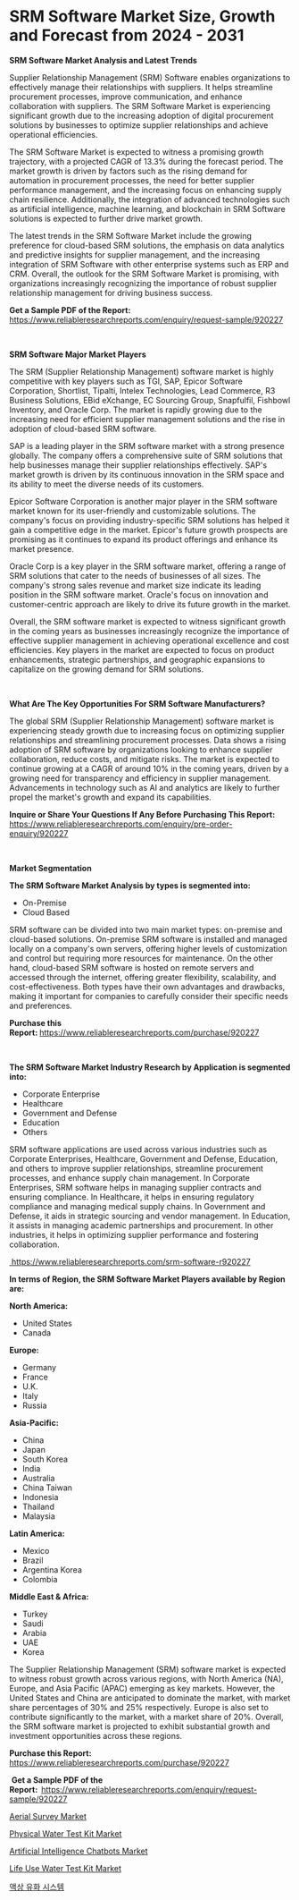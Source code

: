 <p><h1>SRM Software Market Size, Growth and Forecast from 2024 - 2031</h1></p><p><strong>SRM Software Market Analysis and Latest Trends</strong></p>
<p><p>Supplier Relationship Management (SRM) Software enables organizations to effectively manage their relationships with suppliers. It helps streamline procurement processes, improve communication, and enhance collaboration with suppliers. The SRM Software Market is experiencing significant growth due to the increasing adoption of digital procurement solutions by businesses to optimize supplier relationships and achieve operational efficiencies.</p><p>The SRM Software Market is expected to witness a promising growth trajectory, with a projected CAGR of 13.3% during the forecast period. The market growth is driven by factors such as the rising demand for automation in procurement processes, the need for better supplier performance management, and the increasing focus on enhancing supply chain resilience. Additionally, the integration of advanced technologies such as artificial intelligence, machine learning, and blockchain in SRM Software solutions is expected to further drive market growth.</p><p>The latest trends in the SRM Software Market include the growing preference for cloud-based SRM solutions, the emphasis on data analytics and predictive insights for supplier management, and the increasing integration of SRM Software with other enterprise systems such as ERP and CRM. Overall, the outlook for the SRM Software Market is promising, with organizations increasingly recognizing the importance of robust supplier relationship management for driving business success.</p></p>
<p><strong>Get a Sample PDF of the Report:&nbsp;</strong> <a href="https://www.reliableresearchreports.com/enquiry/request-sample/920227">https://www.reliableresearchreports.com/enquiry/request-sample/920227</a></p>
<p>&nbsp;</p>
<p><strong>SRM Software Major Market Players</strong></p>
<p><p>The SRM (Supplier Relationship Management) software market is highly competitive with key players such as TGI, SAP, Epicor Software Corporation, Shortlist, Tipalti, Intelex Technologies, Lead Commerce, R3 Business Solutions, EBid eXchange, EC Sourcing Group, Snapfulfil, Fishbowl Inventory, and Oracle Corp. The market is rapidly growing due to the increasing need for efficient supplier management solutions and the rise in adoption of cloud-based SRM software.</p><p>SAP is a leading player in the SRM software market with a strong presence globally. The company offers a comprehensive suite of SRM solutions that help businesses manage their supplier relationships effectively. SAP's market growth is driven by its continuous innovation in the SRM space and its ability to meet the diverse needs of its customers.</p><p>Epicor Software Corporation is another major player in the SRM software market known for its user-friendly and customizable solutions. The company's focus on providing industry-specific SRM solutions has helped it gain a competitive edge in the market. Epicor's future growth prospects are promising as it continues to expand its product offerings and enhance its market presence.</p><p>Oracle Corp is a key player in the SRM software market, offering a range of SRM solutions that cater to the needs of businesses of all sizes. The company's strong sales revenue and market size indicate its leading position in the SRM software market. Oracle's focus on innovation and customer-centric approach are likely to drive its future growth in the market.</p><p>Overall, the SRM software market is expected to witness significant growth in the coming years as businesses increasingly recognize the importance of effective supplier management in achieving operational excellence and cost efficiencies. Key players in the market are expected to focus on product enhancements, strategic partnerships, and geographic expansions to capitalize on the growing demand for SRM solutions.</p></p>
<p>&nbsp;</p>
<p><strong>What Are The Key Opportunities For SRM Software Manufacturers?</strong></p>
<p><p>The global SRM (Supplier Relationship Management) software market is experiencing steady growth due to increasing focus on optimizing supplier relationships and streamlining procurement processes. Data shows a rising adoption of SRM software by organizations looking to enhance supplier collaboration, reduce costs, and mitigate risks. The market is expected to continue growing at a CAGR of around 10% in the coming years, driven by a growing need for transparency and efficiency in supplier management. Advancements in technology such as AI and analytics are likely to further propel the market's growth and expand its capabilities.</p></p>
<p><strong>Inquire or Share Your Questions If Any Before Purchasing This Report:</strong> <a href="https://www.reliableresearchreports.com/enquiry/pre-order-enquiry/920227">https://www.reliableresearchreports.com/enquiry/pre-order-enquiry/920227</a></p>
<p>&nbsp;</p>
<p><strong>Market Segmentation</strong></p>
<p><strong>The SRM Software Market Analysis by types is segmented into:</strong></p>
<p><ul><li>On-Premise</li><li>Cloud Based</li></ul></p>
<p><p>SRM software can be divided into two main market types: on-premise and cloud-based solutions. On-premise SRM software is installed and managed locally on a company's own servers, offering higher levels of customization and control but requiring more resources for maintenance. On the other hand, cloud-based SRM software is hosted on remote servers and accessed through the internet, offering greater flexibility, scalability, and cost-effectiveness. Both types have their own advantages and drawbacks, making it important for companies to carefully consider their specific needs and preferences.</p></p>
<p><strong>Purchase this Report:&nbsp;</strong><a href="https://www.reliableresearchreports.com/purchase/920227">https://www.reliableresearchreports.com/purchase/920227</a></p>
<p>&nbsp;</p>
<p><strong>The SRM Software Market Industry Research by Application is segmented into:</strong></p>
<p><ul><li>Corporate Enterprise</li><li>Healthcare</li><li>Government and Defense</li><li>Education</li><li>Others</li></ul></p>
<p><p>SRM software applications are used across various industries such as Corporate Enterprises, Healthcare, Government and Defense, Education, and others to improve supplier relationships, streamline procurement processes, and enhance supply chain management. In Corporate Enterprises, SRM software helps in managing supplier contracts and ensuring compliance. In Healthcare, it helps in ensuring regulatory compliance and managing medical supply chains. In Government and Defense, it aids in strategic sourcing and vendor management. In Education, it assists in managing academic partnerships and procurement. In other industries, it helps in optimizing supplier performance and fostering collaboration.</p></p>
<p><a href="https://www.reliableresearchreports.com/srm-software-r920227">&nbsp;https://www.reliableresearchreports.com/srm-software-r920227</a></p>
<p><strong>In terms of Region, the SRM Software Market Players available by Region are:</strong></p>
<p>
    <p> <strong> North America: </strong>
        <ul>
            <li>United States</li>
            <li>Canada</li>
        </ul>
        </p> 
    <p> <strong> Europe: </strong>
        <ul>
            <li>Germany</li>
            <li>France</li>
            <li>U.K.</li>
            <li>Italy</li>
            <li>Russia</li>
        </ul>
        </p> 
    <p> <strong> Asia-Pacific: </strong>
        <ul>
            <li>China</li>
            <li>Japan</li>
            <li>South Korea</li>
            <li>India</li>
            <li>Australia</li>
            <li>China Taiwan</li>
            <li>Indonesia</li>
            <li>Thailand</li>
            <li>Malaysia</li>
        </ul>
        </p> 
    <p> <strong> Latin America: </strong>
        <ul>
            <li>Mexico</li>
            <li>Brazil</li>
            <li>Argentina Korea</li>
            <li>Colombia</li>
        </ul>
        </p> 
    <p> <strong> Middle East & Africa: </strong>
        <ul>
            <li>Turkey</li>
            <li>Saudi</li>
            <li>Arabia</li>
            <li>UAE</li>
            <li>Korea</li>
        </ul>
    </p>
    </p>
<p><p>The Supplier Relationship Management (SRM) software market is expected to witness robust growth across various regions, with North America (NA), Europe, and Asia Pacific (APAC) emerging as key markets. However, the United States and China are anticipated to dominate the market, with market share percentages of 30% and 25% respectively. Europe is also set to contribute significantly to the market, with a market share of 20%. Overall, the SRM software market is projected to exhibit substantial growth and investment opportunities across these regions.</p></p>
<p><strong>Purchase this Report: </strong><a href="https://www.reliableresearchreports.com/purchase/920227">https://www.reliableresearchreports.com/purchase/920227</a></p>
<p>&nbsp;<strong>Get a Sample PDF of the Report:&nbsp;&nbsp;</strong><a href="https://www.reliableresearchreports.com/enquiry/request-sample/920227">https://www.reliableresearchreports.com/enquiry/request-sample/920227</a></p>
<p><strong></strong></p>
<p><p><a href="https://github.com/jsmusil/Market-Research-Report-List-3/blob/main/aerial-survey-market.md">Aerial Survey Market</a></p><p><a href="https://www.linkedin.com/pulse/physical-water-test-kit-market-size-cagr-trends-2024-2030-ideauda-hgdge">Physical Water Test Kit Market</a></p><p><a href="https://github.com/yemakinde/Market-Research-Report-List-2/blob/main/artificial-intelligence-chatbots-market.md">Artificial Intelligence Chatbots Market</a></p><p><a href="https://www.linkedin.com/pulse/life-use-water-test-kit-market-insight-trends-growth-forecasted-lqate">Life Use Water Test Kit Market</a></p><p><a href="https://github.com/iansanftyord09878/Market-Research-Report-List-1/blob/main/301197151973.md">액상 유화 시스템</a></p></p>